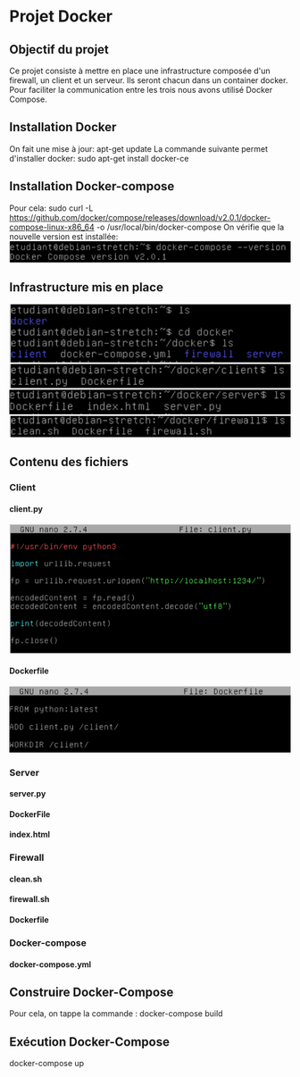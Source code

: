 # Projet Docker
## Objectif du projet
Ce projet consiste à mettre en place une infrastructure composée d'un firewall, un client et un serveur. Ils seront chacun dans un container docker. Pour faciliter la communication entre les trois nous avons utilisé Docker Compose.

## Installation Docker
On fait une mise à jour: apt-get update
La commande suivante permet d'installer docker: sudo apt-get install docker-ce

## Installation Docker-compose
Pour cela: sudo curl -L https://github.com/docker/compose/releases/download/v2.0.1/docker-compose-linux-x86_64 -o /usr/local/bin/docker-compose
On vérifie que la nouvelle version est installée: 
![image](version_docker.png)

## Infrastructure mis en place

![image](infrastructure_1.png)
![image](infrastructure_2.png)
![image](infrastructure_3.png)
![image](infrastructure_4.png)

## Contenu des fichiers

### Client
#### client.py
![image](client_py.png)
#### Dockerfile
![image](Dockerfile_client.png)

### Server
#### server.py
#### DockerFile
#### index.html

### Firewall
#### clean.sh
#### firewall.sh
#### Dockerfile
### Docker-compose
#### docker-compose.yml

## Construire Docker-Compose 
Pour cela, on tappe la commande : docker-compose build

## Exécution Docker-Compose
docker-compose up

